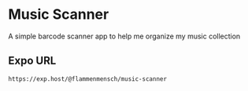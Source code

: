 # Music Scanner
A simple barcode scanner app to help me organize my music collection

## Expo URL
`https://exp.host/@flammenmensch/music-scanner`


